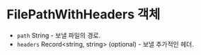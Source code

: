 # FilePathWithHeaders 객체

* `path` String - 보낼 파일의 경로.
* `headers` Record<string, string> (optional) - 보낼 추가적인 헤더.
